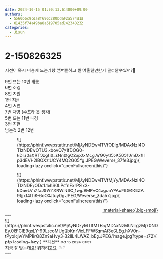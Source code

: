 ```yaml
---
date: 2024-10-15 01:30:13.614000+09:00
authors:
  - 5560bbc9cda8f696c280bda92a574d1d
  - 01435f74a49ba8a519705ad242348232
categories:
  - Jisun
---
```


# 2-150826325

<div class="post-container" markdown="1">
<div class="content-container md-sidebar__scrollwrap" markdown="1">

지선아 혹시 마음에 드는거랑 맴버들하고 잘 어울릴만한거 골라줄수있어?🍔<br><br>9번 또는 10번 새롬 <br>6번 하영 <br>8번 지원 <br>1번 지선 <br>4번 서연<br>7번 채영 (수프라 옷 생각)<br>5번 또는 11번 나경<br>3번 지헌<br>남는것 2번 12번
<figure markdown="1">
![](https://phinf.wevpstatic.net/MjAyNDEwMTVfODIg/MDAxNzI4OTIzNDEwOTU3.kbovO7y1fDOGQ-kDrs3aORT3zgH8_zNnt0gC2sp0xMcg.WG0ytI5bK5831UmDxfHp3dEVH2lBOXztUCY4MQ2G05Yg.JPEG/Weverse_37fe3.jpg){ loading=lazy onclick="openFullscreen(this)"}
</figure>

<figure markdown="1">
![](https://phinf.wevpstatic.net/MjAyNDEwMTVfMjYy/MDAxNzI4OTIzNDEyODc1.1ohS0LPcfnFxrPSIx3-kDaeLVh7fxJ9WYXRWIN8C_1wg.9MPvO4xgonYPAuF8GKKEZA9tjjxf4tTiK-6oO3Jtuy0g.JPEG/Weverse_8da57.jpg){ loading=lazy onclick="openFullscreen(this)"}
</figure>


</div>
</div>

<div style="text-align: right;" markdown="1">
<a href="https://weverse.io/fromis9/fanpost/2-150826325" style="text-align: right;">:material-share:{.big-emoji}</a>
</div>
---

<div class="comments-container md-sidebar__scrollwrap" markdown="1">
<div class="comment" markdown="1">
<div class='id-container' markdown="1">
![](https://phinf.wevpstatic.net/MjAyNDEyMTlfMTE5/MDAxNzM0NTgzMjY0NDEy.08FClE9gxLY-99LscoMUgQbKnrVicLFFWSqmAi3eGLEg.hXV0n-tPyoIqjwYMPRrQ8Zn9aHvy3-B2llL4LWAZ_bEg.JPEG/image.jpg?type=s72){ pfp loading=lazy }
**<span class="artist">지선</span>** <small>Oct 15 2024, 01:31</small><br>
</div>
<div class='comment-body' markdown="1">
지금 잘 맞는데요! 뭐하려고요 ㅋㅋ
</div>
</div>
</div>
---
